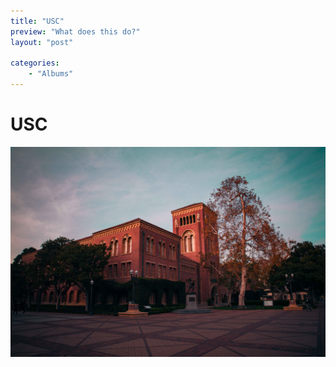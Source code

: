 ```yaml
---
title: "USC"
preview: "What does this do?" 
layout: "post" 

categories: 
    - "Albums"
---
```


# USC
![USC](/images/usc.jpg)